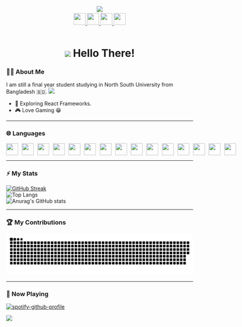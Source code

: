 
<div id="header" align="center" >
  <img src="https://media.giphy.com/media/Wsju5zAb5kcOfxJV9i/giphy.gif" width="200" border-radius:"10"/>
  </div>

<div id="badges" align="center">
 
  
  <a href="https://www.linkedin.com/in/raian-ruku/">
<img height="32" width="32" src="https://cdn.simpleicons.org/linkedin/white" />
  </a>
  <a href="https://www.facebook.com/raian.ruku">
<img height="32" width="32" src="https://cdn.simpleicons.org/facebook/FFFAFA" />
  </a>
  <a href="mailto:raianruku21@gmail.com">
    <img height="32" width="32" src="https://cdn.simpleicons.org/gmail/white" />
  </a>
  <a href="https://www.instagram.com/raian._.ruku/">
   <img height="32" width="32" src="https://cdn.simpleicons.org/instagram/white" />
  </a>
  <br>
  <img src="https://komarev.com/ghpvc/?username=raian-ruku&style=for-the-badge&color=c94b42&abbreviated=true" alt="" style="margin-top:10px"/>
 
</div>

<h1 align="center">
 
  <img src="https://media.giphy.com/media/kReKcfrs1YoTmt2AQt/giphy.gif" width="20px"/>
   Hello There! 
</h1>

  ### 👨‍💻 About Me
  I am still a final year student studying in North South University from Bangladesh 🇧🇩. <img src="https://media.giphy.com/media/W0c3xcZ3F1d0EYYb0f/giphy.gif" width="50px" />
  - 🔭 Exploring React Frameworks.
  - 🎮 Love Gaming 😁
 ---
 ### 🌐 Languages
<div style="display:flex; flex-direction:row; gap:10px;">
 <img height="32" width="32" src="https://cdn.simpleicons.org/flutter/white" /> <img height="32" width="32" src="https://cdn.simpleicons.org/react/white" /><img height="32" width="32" src="https://cdn.simpleicons.org/nextdotjs/white" /><img height="32" width="32" src="https://cdn.simpleicons.org/tailwindcss/white" /><img height="32" width="32" src="https://cdn.simpleicons.org/shadcnui/white" /><img height="32" width="32" src="https://cdn.simpleicons.org/framer/white" /><img height="32" width="32" src="https://cdn.simpleicons.org/figma/white" /><img height="32" width="32" src="https://cdn.simpleicons.org/css3/white" /><img height="32" width="32" src="https://cdn.simpleicons.org/html5/white" /><img height="32" width="32" src="https://cdn.simpleicons.org/firebase/white" /><img height="32" width="32" src="https://cdn.simpleicons.org/python/white" /><img height="32" width="32" src="https://cdn.simpleicons.org/c/white" /><img height="32" width="32" src="https://cdn.simpleicons.org/php/white" /> <img height="32" width="32" src="https://cdn.simpleicons.org/bun/white" /><img height="32" width="32" src="https://cdn.simpleicons.org/nodedotjs/white" />
 </div>

 ---
 ### ⚡ My Stats

[![GitHub Streak](https://streak-stats.demolab.com?user=raian-ruku&theme=highcontrast&hide_border=true&border_radius=10&exclude_days=Fri%2CSat)](https://git.io/streak-stats)<br>
![Top Langs](https://github-readme-stats-r1ht.vercel.app/api/top-langs/?username=raian-ruku&layout=compact&theme=vision-friendly-dark&hide_border=true&card_width=450&border_radius=10)<br>
![Anurag's GitHub stats](https://github-readme-stats-r1ht.vercel.app/api?username=raian-ruku&bg_color=000000&title_color=FF5900&text_color=FFFFFF&hide_border=true&border_radius=10)

---
### 🏆 My Contributions

<img alt="GitHub Snake" src="https://raw.githubusercontent.com/raian-ruku/raian-ruku/output/github-contribution-grid-snake-dark.svg" />


---

### 🎵 Now Playing
[![spotify-github-profile](https://spotify-github-profile.kittinanx.com/api/view?uid=315az4xfki7gkbd2z4ipc52eorpy&cover_image=true&theme=novatorem&show_offline=false&background_color=121212&interchange=false&bar_color=53b14f&bar_color_cover=false)](https://spotify-github-profile.kittinanx.com/api/view?uid=315az4xfki7gkbd2z4ipc52eorpy&redirect=true)


![](https://hit.yhype.me/github/profile?user_id=64137998)
